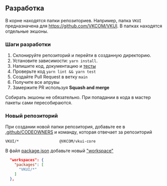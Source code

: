 ## Разработка

В корне находятся папки репозиториев. Например, папка `VKUI` предназначена для
https://github.com/VKCOM/VKUI.
В папках находятся отдельные экшоны.

### Шаги разработки

1. Склонируйте репозиторий и перейти в созданную директорию.
2. Установите зависимости: `yarn install`.
3. Напишите код, документацию и [тесты](https://nodejs.org/api/test.html)
4. Проверьте код `yarn lint && yarn test`
5. Создайте Pull Request в ветку `main`
6. Получите все апрувы
7. Замержите PR используя **Squash and merge**

Собирать экшоны не обязательно. При попадании в кода в мастер пакеты сами
пересобираются.

### Новый репозиторий

При создании новой папки репозитория, добавьте ее в
[.github/CODEOWNERS](.github/CODEOWNERS) и команду, которая отвечает за
репозиторий

```CODEOWNERS
VKUI/*                  @VKCOM/vkui-core
```

В файл [package.json](package.json) добавьте новый
["workspace"](https://classic.yarnpkg.com/lang/en/docs/workspaces/)

```json
  "workspaces": {
    "packages": [
      "VKUI/*"
    ]
  },
```
